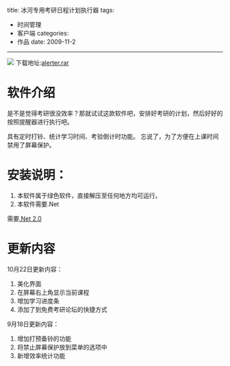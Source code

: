 title: 冰河专用考研日程计划执行器
tags:
- 时间管理
- 客户端
categories:
- 作品
date: 2009-11-2
---

![](images/classalerter.png)
下载地址:[alerter.rar](download/alerter.rar)

# 软件介绍

是不是觉得考研很没效率？那就试试这款软件吧，安排好考研的计划，然后好好的按照提醒器进行执行吧。

具有定时打铃、统计学习时间、考验倒计时功能。
忘说了，为了方便在上课时间禁用了屏幕保护。

# 安装说明：
1. 本软件属于绿色软件，直接解压至任何地方均可运行。
2. 本软件需要.Net

需要[.Net 2.0](http://www.xdowns.com/soft/38/105/2006/Soft_33400.html)

# 更新内容
10月22日更新内容：
1. 美化界面
2. 在屏幕右上角显示当前课程
3. 增加学习进度条
4. 添加了到免费考研论坛的快捷方式

9月18日更新内容：
1. 增加打预备铃的功能
2. 将禁止屏幕保护放到菜单的选项中
3. 新增效率统计功能

